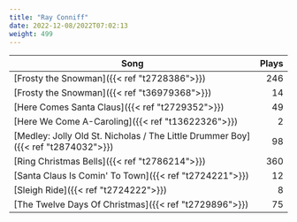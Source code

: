 ```yaml
---
title: "Ray Conniff"
date: 2022-12-08/2022T07:02:13
weight: 499
---
```




 Song | Plays 
----- | -----:
[Frosty the Snowman]({{< ref "t2728386">}}) | 246
[Frosty the Snowman]({{< ref "t36979368">}}) | 14
[Here Comes Santa Claus]({{< ref "t2729352">}}) | 49
[Here We Come A-Caroling]({{< ref "t13622326">}}) | 2
[Medley: Jolly Old St. Nicholas / The Little Drummer Boy]({{< ref "t2874032">}}) | 98
[Ring Christmas Bells]({{< ref "t2786214">}}) | 360
[Santa Claus Is Comin' To Town]({{< ref "t2724221">}}) | 12
[Sleigh Ride]({{< ref "t2724222">}}) | 8
[The Twelve Days Of Christmas]({{< ref "t2729896">}}) | 75
